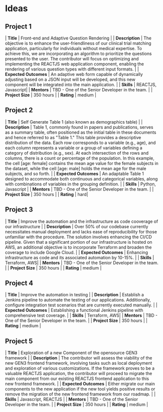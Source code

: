 # Ideas

## Project 1

| **Title** | Front-end and Adaptive Question Rendering | 
| **Description** | The objective is to enhance the user-friendliness of our clinical trial matching application, particularly for individuals without medical expertise. To achieve this, we are incorporating an algorithm to prioritize the questions presented to the user. The contributor will focus on optimizing and implementing the REACTJS web application component, enabling the rendering of various question types with different input formats. |
| **Expected Outcomes** | An adaptive web form capable of dynamically adjusting based on a JSON input will be developed, and this new component will be integrated into the main application. |
| **Skills** | REACTJS, Javascript|
| **Mentors** | TBD - One of the Senior Developer in the team. |
| **Project Size** | 350 hours |
| **Rating** | medium |


## Project 2

| **Title** | Self Generate Table 1 (also known as demographics table) | 
| **Description** | Table 1, commonly found in papers and publications, serves as a summary table, often positioned as the initial table in these documents and hence referred to as "Table 1." This table provides a descriptive distribution of the data. Each row corresponds to a variable (e.g., age), and each column represents a variable or a group of variables defining a category of distribution (e.g., sex). At each intersection of the rows and columns, there is a count or percentage of the population. In this example, the cell [age: female] contains the mean age value for the female subjects in the dataset, while the cell [age: male] holds the mean age for the male subjects, and so forth. |
| **Expected Outcomes** | An adaptable Table 1 designed to accommodate both continuous and categorical variables, along with combinations of variables in the grouping definition. |
| **Skills** | Python, Javascript |
| **Mentors** | TBD - One of the Senior Developer in the team. |
| **Project Size** | 350 hours |
| **Rating** | hard|


## Project 3
| **Title** | Improve the automation and the infrastructure as code cooverage of our infrastructure  | 
| **Description** | Over 50% of our codebase currently necessitates manual deployment and lacks ease of reproducibility for those unfamiliar with the procedure. The solution involves enhancing the CI/CD pipeline. Given that a significant portion of our infrastructure is hosted on AWS, an additional objective is to incorporate Terraform and broaden the coverage to include Google Cloud. |
| **Expected Outcomes** | Enhancing infrastructure as code and its associated automation by 10-15%. |
| **Skills** | Terraform, AWS|
| **Mentors** | TBD - One of the Senior Developer in the team. |
| **Project Size** | 350 hours |
| **Rating** | medium |


## Project 4

| **Title** | Improve the automation in testing | 
| **Description** | Establish a Jenkins pipeline to automate the testing of our applications. Additionally, configure integration test scenarios that are currently executed manually. |
| **Expected Outcomes** | Establishing a functional Jenkins pipeline with comprehensive test coverage. |
| **Skills** | Terraform, AWS|
| **Mentors** | TBD - One of the Senior Developer in the team. |
| **Project Size** | 350 hours |
| **Rating** | medium |


## Project 5

| **Title** | Exploration of a new Component of the opensource GEN3 framework | 
| **Description** | The contributor will assess the viability of the new GEN3 frontend framework, involving tasks such as local deployment and exploration of various customizations. If the framework proves to be a valuable REACTJS application, the contributor will proceed to migrate the main component from our existing REACTJS frontend application to this new frontend framework. |
| **Expected Outcomes** | Either migrate our main components to the new application if the new tool yields positive results or remove the migration of the new frontend framework from our roadmap. |
| **Skills** | Javascript, REACTJS |
| **Mentors** | TBD - One of the Senior Developer in the team. |
| **Project Size** | 350 hours |
| **Rating** | medium |